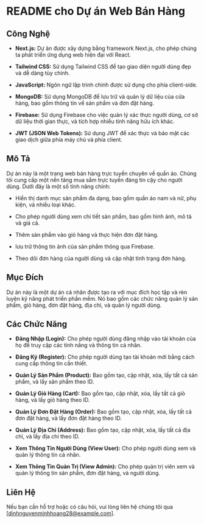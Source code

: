 # README cho Dự án Web Bán Hàng

## Công Nghệ

-   **Next.js:** Dự án được xây dựng bằng framework Next.js, cho phép chúng ta phát triển ứng dụng web hiện đại với React.

-   **Tailwind CSS:** Sử dụng Tailwind CSS để tạo giao diện người dùng đẹp và dễ dàng tùy chỉnh.

-   **JavaScript:** Ngôn ngữ lập trình chính được sử dụng cho phía client-side.

-   **MongoDB:** Sử dụng MongoDB để lưu trữ và quản lý dữ liệu của cửa hàng, bao gồm thông tin về sản phẩm và đơn đặt hàng.

-   **Firebase:** Sử dụng Firebase cho việc quản lý xác thực người dùng, cơ sở dữ liệu thời gian thực, và tích hợp nhiều tính năng hữu ích khác.

-   **JWT (JSON Web Tokens):** Sử dụng JWT để xác thực và bảo mật các giao dịch giữa phía máy chủ và phía client.

## Mô Tả

Dự án này là một trang web bán hàng trực tuyến chuyên về quần áo. Chúng tôi cung cấp một nền tảng mua sắm trực tuyến đáng tin cậy cho người dùng. Dưới đây là một số tính năng chính:

-   Hiển thị danh mục sản phẩm đa dạng, bao gồm quần áo nam và nữ, phụ kiện, và nhiều loại khác.

-   Cho phép người dùng xem chi tiết sản phẩm, bao gồm hình ảnh, mô tả và giá cả.

-   Thêm sản phẩm vào giỏ hàng và thực hiện đơn đặt hàng.

-   lưu trữ thông tin ảnh của sản phẩm thông qua Firebase.

-   Theo dõi đơn hàng của người dùng và cập nhật tình trạng đơn hàng.

## Mục Đích

Dự án này là một dự án cá nhân được tạo ra với mục đích học tập và rèn luyện kỹ năng phát triển phần mềm. Nó bao gồm các chức năng quản lý sản phẩm, giỏ hàng, đơn đặt hàng, địa chỉ, và quản lý người dùng.

## Các Chức Năng

-   **Đăng Nhập (Login):** Cho phép người dùng đăng nhập vào tài khoản của họ để truy cập các tính năng và thông tin cá nhân.

-   **Đăng Ký (Register):** Cho phép người dùng tạo tài khoản mới bằng cách cung cấp thông tin cần thiết.

-   **Quản Lý Sản Phẩm (Product):** Bao gồm tạo, cập nhật, xóa, lấy tất cả sản phẩm, và lấy sản phẩm theo ID.

-   **Quản Lý Giỏ Hàng (Cart):** Bao gồm tạo, cập nhật, xóa, lấy tất cả giỏ hàng, và lấy giỏ hàng theo ID.

-   **Quản Lý Đơn Đặt Hàng (Order):** Bao gồm tạo, cập nhật, xóa, lấy tất cả đơn đặt hàng, và lấy đơn đặt hàng theo ID.

-   **Quản Lý Địa Chỉ (Address):** Bao gồm tạo, cập nhật, xóa, lấy tất cả địa chỉ, và lấy địa chỉ theo ID.

-   **Xem Thông Tin Người Dùng (View User):** Cho phép người dùng xem và quản lý thông tin cá nhân.

-   **Xem Thông Tin Quản Trị (View Admin):** Cho phép quản trị viên xem và quản lý thông tin sản phẩm, đơn đặt hàng, và người dùng.

## Liên Hệ

Nếu bạn cần hỗ trợ hoặc có câu hỏi, vui lòng liên hệ chúng tôi qua [dinhnguyenminhhoang28@example.com].
